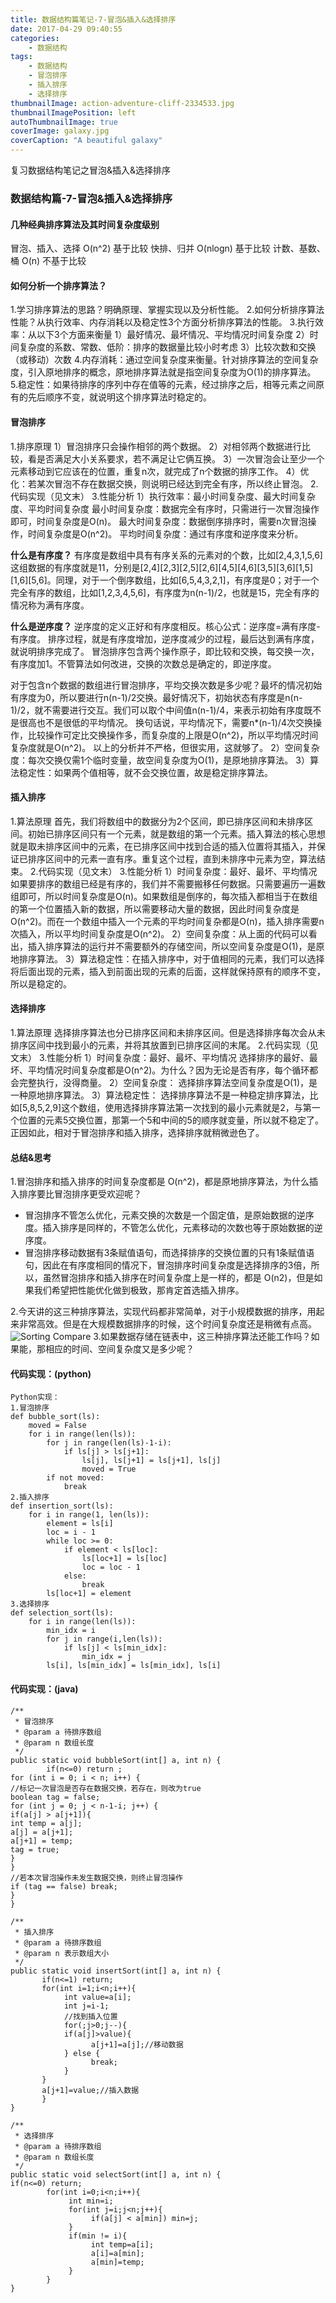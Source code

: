 ```yaml
---
title: 数据结构篇笔记-7-冒泡&插入&选择排序
date: 2017-04-29 09:40:55
categories: 
	- 数据结构
tags: 
	- 数据结构
	- 冒泡排序
	- 插入排序
	- 选择排序
thumbnailImage: action-adventure-cliff-2334533.jpg
thumbnailImagePosition: left
autoThumbnailImage: true
coverImage: galaxy.jpg
coverCaption: "A beautiful galaxy"
---
```

复习数据结构笔记之冒泡&插入&选择排序
<!--more-->
<!--toc-->
### 数据结构篇-7-冒泡&插入&选择排序

#### 几种经典排序算法及其时间复杂度级别
冒泡、插入、选择 O(n^2) 基于比较
快排、归并 O(nlogn) 基于比较
计数、基数、桶 O(n) 不基于比较

#### 如何分析一个排序算法？
1.学习排序算法的思路？明确原理、掌握实现以及分析性能。
2.如何分析排序算法性能？从执行效率、内存消耗以及稳定性3个方面分析排序算法的性能。
3.执行效率：从以下3个方面来衡量
1）最好情况、最坏情况、平均情况时间复杂度
2）时间复杂度的系数、常数、低阶：排序的数据量比较小时考虑
3）比较次数和交换（或移动）次数
4.内存消耗：通过空间复杂度来衡量。针对排序算法的空间复杂度，引入原地排序的概念，原地排序算法就是指空间复杂度为O(1)的排序算法。
5.稳定性：如果待排序的序列中存在值等的元素，经过排序之后，相等元素之间原有的先后顺序不变，就说明这个排序算法时稳定的。

#### 冒泡排序
1.排序原理
1）冒泡排序只会操作相邻的两个数据。
2）对相邻两个数据进行比较，看是否满足大小关系要求，若不满足让它俩互换。
3）一次冒泡会让至少一个元素移动到它应该在的位置，重复n次，就完成了n个数据的排序工作。
4）优化：若某次冒泡不存在数据交换，则说明已经达到完全有序，所以终止冒泡。
2.代码实现（见文末）
3.性能分析
1）执行效率：最小时间复杂度、最大时间复杂度、平均时间复杂度
最小时间复杂度：数据完全有序时，只需进行一次冒泡操作即可，时间复杂度是O(n)。
最大时间复杂度：数据倒序排序时，需要n次冒泡操作，时间复杂度是O(n^2)。
平均时间复杂度：通过有序度和逆序度来分析。

**什么是有序度？**
有序度是数组中具有有序关系的元素对的个数，比如[2,4,3,1,5,6]这组数据的有序度就是11，分别是[2,4][2,3][2,5][2,6][4,5][4,6][3,5][3,6][1,5][1,6][5,6]。同理，对于一个倒序数组，比如[6,5,4,3,2,1]，有序度是0；对于一个完全有序的数组，比如[1,2,3,4,5,6]，有序度为n(n-1)/2，也就是15，完全有序的情况称为满有序度。

**什么是逆序度？**
逆序度的定义正好和有序度相反。核心公式：逆序度=满有序度-有序度。
排序过程，就是有序度增加，逆序度减少的过程，最后达到满有序度，就说明排序完成了。
冒泡排序包含两个操作原子，即比较和交换，每交换一次，有序度加1。不管算法如何改进，交换的次数总是确定的，即逆序度。

对于包含n个数据的数组进行冒泡排序，平均交换次数是多少呢？最坏的情况初始有序度为0，所以要进行n(n-1)/2交换。最好情况下，初始状态有序度是n(n-1)/2，就不需要进行交互。我们可以取个中间值n(n-1)/4，来表示初始有序度既不是很高也不是很低的平均情况。
换句话说，平均情况下，需要n*(n-1)/4次交换操作，比较操作可定比交换操作多，而复杂度的上限是O(n^2)，所以平均情况时间复杂度就是O(n^2)。
以上的分析并不严格，但很实用，这就够了。
2）空间复杂度：每次交换仅需1个临时变量，故空间复杂度为O(1)，是原地排序算法。
3）算法稳定性：如果两个值相等，就不会交换位置，故是稳定排序算法。

#### 插入排序
1.算法原理
首先，我们将数组中的数据分为2个区间，即已排序区间和未排序区间。初始已排序区间只有一个元素，就是数组的第一个元素。插入算法的核心思想就是取未排序区间中的元素，在已排序区间中找到合适的插入位置将其插入，并保证已排序区间中的元素一直有序。重复这个过程，直到未排序中元素为空，算法结束。
2.代码实现（见文末）
3.性能分析
1）时间复杂度：最好、最坏、平均情况
如果要排序的数组已经是有序的，我们并不需要搬移任何数据。只需要遍历一遍数组即可，所以时间复杂度是O(n)。如果数组是倒序的，每次插入都相当于在数组的第一个位置插入新的数据，所以需要移动大量的数据，因此时间复杂度是O(n^2)。而在一个数组中插入一个元素的平均时间复杂都是O(n)，插入排序需要n次插入，所以平均时间复杂度是O(n^2)。
2）空间复杂度：从上面的代码可以看出，插入排序算法的运行并不需要额外的存储空间，所以空间复杂度是O(1)，是原地排序算法。
3）算法稳定性：在插入排序中，对于值相同的元素，我们可以选择将后面出现的元素，插入到前面出现的元素的后面，这样就保持原有的顺序不变，所以是稳定的。

#### 选择排序
1.算法原理
选择排序算法也分已排序区间和未排序区间。但是选择排序每次会从未排序区间中找到最小的元素，并将其放置到已排序区间的末尾。
2.代码实现（见文末）
3.性能分析
1）时间复杂度：最好、最坏、平均情况
选择排序的最好、最坏、平均情况时间复杂度都是O(n^2)。为什么？因为无论是否有序，每个循环都会完整执行，没得商量。
2）空间复杂度：
选择排序算法空间复杂度是O(1)，是一种原地排序算法。
3）算法稳定性：
选择排序算法不是一种稳定排序算法，比如[5,8,5,2,9]这个数组，使用选择排序算法第一次找到的最小元素就是2，与第一个位置的元素5交换位置，那第一个5和中间的5的顺序就变量，所以就不稳定了。正因如此，相对于冒泡排序和插入排序，选择排序就稍微逊色了。

#### 总结&思考
1.冒泡排序和插入排序的时间复杂度都是 O(n^2)，都是原地排序算法，为什么插入排序要比冒泡排序更受欢迎呢？
  - 冒泡排序不管怎么优化，元素交换的次数是一个固定值，是原始数据的逆序度。插入排序是同样的，不管怎么优化，元素移动的次数也等于原始数据的逆序度。
  - 冒泡排序移动数据有3条赋值语句，而选择排序的交换位置的只有1条赋值语句，因此在有序度相同的情况下，冒泡排序时间复杂度是选择排序的3倍，所以，虽然冒泡排序和插入排序在时间复杂度上是一样的，都是 O(n2)，但是如果我们希望把性能优化做到极致，那肯定首选插入排序。

2.今天讲的这三种排序算法，实现代码都非常简单，对于小规模数据的排序，用起来非常高效。但是在大规模数据排序的时候，这个时间复杂度还是稍微有点高。
  ![Sorting Compare](http://blog.kuberfly.me/2017/04/29/Data-Structure-7-Sorting-1/sorting_compare.jpg)
3.如果数据存储在链表中，这三种排序算法还能工作吗？如果能，那相应的时间、空间复杂度又是多少呢？


#### 代码实现：(python)
```
Python实现：
1.冒泡排序
def bubble_sort(ls):
    moved = False
    for i in range(len(ls)):
        for j in range(len(ls)-1-i):
            if ls[j] > ls[j+1]:
                ls[j], ls[j+1] = ls[j+1], ls[j]
                moved = True
        if not moved:
            break
2.插入排序
def insertion_sort(ls):
    for i in range(1, len(ls)):
        element = ls[i]
        loc = i - 1
        while loc >= 0:
            if element < ls[loc]:
                ls[loc+1] = ls[loc]
                loc = loc - 1
            else:
                break
        ls[loc+1] = element
3.选择排序
def selection_sort(ls):
    for i in range(len(ls)):
        min_idx = i
        for j in range(i,len(ls)):
            if ls[j] < ls[min_idx]:
                min_idx = j
        ls[i], ls[min_idx] = ls[min_idx], ls[i]
```

#### 代码实现：(java)
```
/**
 * 冒泡排序
 * @param a 待排序数组
 * @param n 数组长度
 */
public static void bubbleSort(int[] a, int n) {
        if(n<=0) return ;
for (int i = 0; i < n; i++) {
//标记一次冒泡是否存在数据交换，若存在，则改为true
boolean tag = false;
for (int j = 0; j < n-1-i; j++) {
if(a[j] > a[j+1]){
int temp = a[j];
a[j] = a[j+1];
a[j+1] = temp;
tag = true;
}
}
//若本次冒泡操作未发生数据交换，则终止冒泡操作
if (tag == false) break;
}
}

/**
 * 插入排序
 * @param a 待排序数组
 * @param n 表示数组大小
 */
public static void insertSort(int[] a, int n) {
       if(n<=1) return;
       for(int i=1;i<n;i++){
            int value=a[i];
            int j=i-1;
            //找到插入位置
            for(;j>0;j--){
            if(a[j]>value){
                  a[j+1]=a[j];//移动数据
            } else {
                  break;
            }
       }
       a[j+1]=value;//插入数据
       }
}

/**
 * 选择排序
 * @param a 待排序数组
 * @param n 数组长度
 */
public static void selectSort(int[] a, int n) {
if(n<=0) return;
        for(int i=0;i<n;i++){
             int min=i;
             for(int j=i;j<n;j++){
                  if(a[j] < a[min]) min=j;
             }
             if(min != i){
                  int temp=a[i];
                  a[i]=a[min];
                  a[min]=temp;
             }
        }
}  

```



